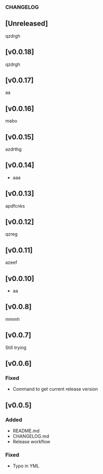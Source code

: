 ### CHANGELOG

## [Unreleased]


qzdrgh


## [v0.0.18]


qzdrgh

## [v0.0.17]

aa
## [v0.0.16]


mabo

## [v0.0.15]

azdrthg

## [v0.0.14]

- aaa

## [v0.0.13]

apdfcnks

## [v0.0.12]

qzreg

## [v0.0.11]

azeef

## [v0.0.10]

- aa

## [v0.0.8]

mmmh

## [v0.0.7]

Still trying

## [v0.0.6]

### Fixed

- Command to get current release version

## [v0.0.5]

### Added 

- README.md
- CHANGELOG.md
- Release workflow

### Fixed

- Typo in YML